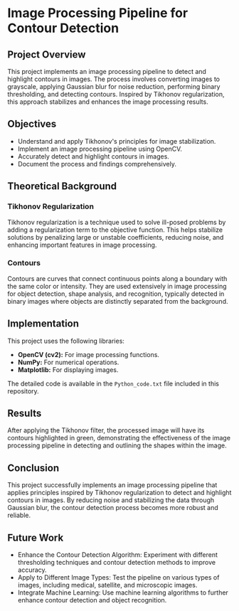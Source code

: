 # Image Processing Pipeline for Contour Detection

## Project Overview
This project implements an image processing pipeline to detect and highlight contours in images. The process involves converting images to grayscale, applying Gaussian blur for noise reduction, performing binary thresholding, and detecting contours. Inspired by Tikhonov regularization, this approach stabilizes and enhances the image processing results.

## Objectives
- Understand and apply Tikhonov's principles for image stabilization.
- Implement an image processing pipeline using OpenCV.
- Accurately detect and highlight contours in images.
- Document the process and findings comprehensively.

## Theoretical Background

### Tikhonov Regularization
Tikhonov regularization is a technique used to solve ill-posed problems by adding a regularization term to the objective function. This helps stabilize solutions by penalizing large or unstable coefficients, reducing noise, and enhancing important features in image processing.

### Contours
Contours are curves that connect continuous points along a boundary with the same color or intensity. They are used extensively in image processing for object detection, shape analysis, and recognition, typically detected in binary images where objects are distinctly separated from the background.

## Implementation
This project uses the following libraries:
- **OpenCV (cv2):** For image processing functions.
- **NumPy:** For numerical operations.
- **Matplotlib:** For displaying images.

The detailed code is available in the `Python_code.txt` file included in this repository.

## Results
After applying the Tikhonov filter, the processed image will have its contours highlighted in green, demonstrating the effectiveness of the image processing pipeline in detecting and outlining the shapes within the image.

## Conclusion
This project successfully implements an image processing pipeline that applies principles inspired by Tikhonov regularization to detect and highlight contours in images. By reducing noise and stabilizing the data through Gaussian blur, the contour detection process becomes more robust and reliable.

## Future Work
- Enhance the Contour Detection Algorithm: Experiment with different thresholding techniques and contour detection methods to improve accuracy.
- Apply to Different Image Types: Test the pipeline on various types of images, including medical, satellite, and microscopic images.
- Integrate Machine Learning: Use machine learning algorithms to further enhance contour detection and object recognition.

